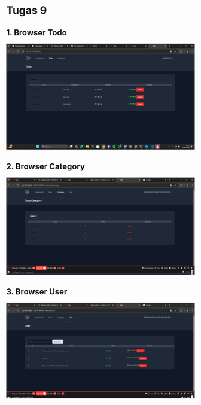# Tugas 9

## 1. Browser Todo
![Alt text](screenshot/ucp1/browserTodo.png)

## 2. Browser Category
![Alt text](screenshot/tugas9/categoryquerry.png)

## 3. Browser User
![Alt text](screenshot/tugas9/userquery.png)